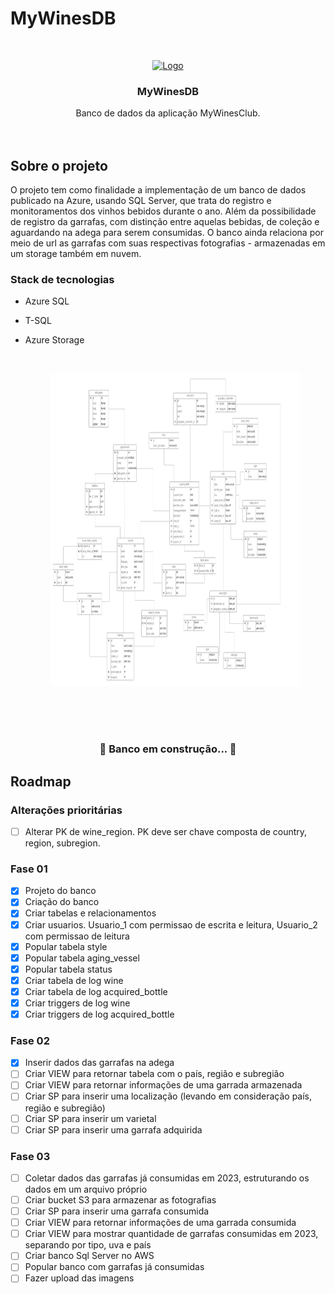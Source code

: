 # MyWinesDB


<!-- PROJECT LOGO -->
<br />
<p align="center">
  <a href="https://github.com/tiagoASF/BudgetAppAPI">
    <img
src="https://user-images.githubusercontent.com/37958485/229240973-bffc65ff-86c0-4e20-8da8-dfa2a06ac587.png" alt="Logo" width="440" height="250">
  </a>

  <h3 align="center">MyWinesDB</h3>

  <p align="center">
    Banco de dados da aplicação MyWinesClub.
    <br />
	<br />
	<br />
	

	
<!-- ABOUT THE PROJECT -->
## Sobre o projeto

<!--[![Product Name Screen Shot][product-screenshot]](https://example.com)-->

O projeto tem como finalidade a implementação de um banco de dados publicado na Azure, usando SQL Server, que trata do registro e monitoramentos dos vinhos bebidos durante o ano. Além da possibilidade de registro da garrafas, com distinção entre aquelas bebidas, de coleção e aguardando na adega para serem consumidas. O banco ainda relaciona por meio de url as garrafas com suas respectivas fotografias - armazenadas em um storage também em nuvem.


### Stack de tecnologias

* Azure SQL
* T-SQL
* Azure Storage

	<br />
	
	<figure style="align-items:center;">
		<img src="https://github.com/tiagoASF/mywinesDB/blob/main/docs/mywinesDB_erd.png" alt="Logo" width="700" height="500">
	</figure>

<br />
<br />
<br />
	
	
<h3 align="center"> 
	🚧  Banco em construção...  🚧
</h3>

<!-- ROADMAP -->
## Roadmap

### Alterações prioritárias
- [ ] Alterar PK de wine_region. PK deve ser chave composta de country, region, subregion.

### Fase 01
- [X] Projeto do banco
- [X] Criação do banco
- [X] Criar tabelas e relacionamentos
- [X] Criar usuarios. Usuario_1 com permissao de escrita e leitura, Usuario_2 com permissao de leitura  
- [X] Popular tabela style
- [X] Popular tabela aging_vessel
- [X] Popular tabela status
- [X] Criar tabela de log wine
- [X] Criar tabela de log acquired_bottle
- [X] Criar triggers de log wine
- [X] Criar triggers de log acquired_bottle 

### Fase 02
- [X] Inserir dados das garrafas na adega
- [ ] Criar VIEW para retornar tabela com o país, região e subregião
- [ ] Criar VIEW para retornar informações de uma garrada armazenada
- [ ] Criar SP para inserir uma localização (levando em consideração país, região e subregião)
- [ ] Criar SP para inserir um varietal
- [ ] Criar SP para inserir uma garrafa adquirida

### Fase 03
- [ ] Coletar dados das garrafas já consumidas em 2023, estruturando os dados em um arquivo próprio
- [ ] Criar bucket S3 para armazenar as fotografias
- [ ] Criar SP para inserir uma garrafa consumida
- [ ] Criar VIEW para retornar informações de uma garrada consumida
- [ ] Criar VIEW para mostrar quantidade de garrafas consumidas em 2023, separando por tipo, uva e país
- [ ] Criar banco Sql Server no AWS
- [ ] Popular banco com garrafas já consumidas
- [ ] Fazer upload das imagens
